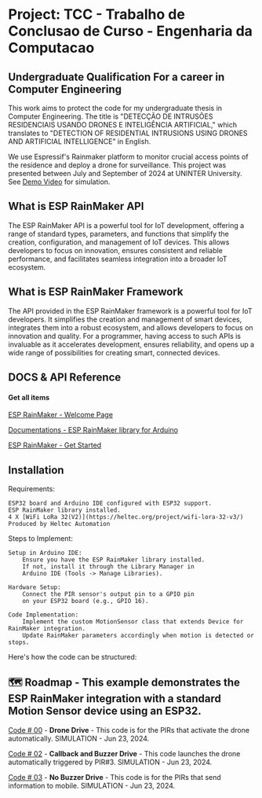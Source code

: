 
# Project: TCC - Trabalho de Conclusao de Curso - Engenharia da Computacao
 ## Undergraduate Qualification For a career in Computer Engineering

This work aims to protect the code for my undergraduate thesis in Computer Engineering. The title is "DETECÇÃO DE INTRUSÕES RESIDENCIAIS USANDO DRONES E INTELIGÊNCIA ARTIFICIAL," which translates to "DETECTION OF RESIDENTIAL INTRUSIONS USING DRONES AND ARTIFICIAL INTELLIGENCE" in English.

We use Espressif's Rainmaker platform to monitor crucial access points of the residence and deploy a drone for surveillance. This project was presented between July and September of 2024 at UNINTER University. See [Demo Video](https://youtu.be/gKBFeZe--7g) for simulation.

## What is ESP RainMaker API

The ESP RainMaker API is a powerful tool for IoT development, offering a range of standard types, parameters, and functions that simplify the creation, configuration, and management of IoT devices. This allows developers to focus on innovation, ensures consistent and reliable performance, and facilitates seamless integration into a broader IoT ecosystem.

## What is ESP RainMaker Framework 

The API provided in the ESP RainMaker framework is a powerful tool for IoT developers. It simplifies the creation and management of smart devices, integrates them into a robust ecosystem, and allows developers to focus on innovation and quality. For a programmer, having access to such APIs is invaluable as it accelerates development, ensures reliability, and opens up a wide range of possibilities for creating smart, connected devices.

## DOCS & API Reference

#### Get all items
[ESP RainMaker - Welcome Page](https://rainmaker.espressif.com/)

[Documentations - ESP RainMaker library for Arduino](https://github.com/espressif/arduino-esp32/blob/master/libraries/RainMaker/README.md) 

[ESP RainMaker - Get Started](https://rainmaker.espressif.com/docs/get-started.html)




## Installation
Requirements:

    ESP32 board and Arduino IDE configured with ESP32 support.
    ESP RainMaker library installed.
    4 X [WiFi LoRa 32(V2)](https://heltec.org/project/wifi-lora-32-v3/) Produced by Heltec Automation  

Steps to Implement:

    Setup in Arduino IDE:
        Ensure you have the ESP RainMaker library installed.
        If not, install it through the Library Manager in 
        Arduino IDE (Tools -> Manage Libraries).

    Hardware Setup:
        Connect the PIR sensor's output pin to a GPIO pin 
        on your ESP32 board (e.g., GPIO 16).

    Code Implementation:
        Implement the custom MotionSensor class that extends Device for RainMaker integration.
        Update RainMaker parameters accordingly when motion is detected or stops.

Here's how the code can be structured:

## 🗺️ Roadmap  - This example demonstrates the ESP RainMaker integration with a standard Motion Sensor device using an ESP32.

[Code # 00](/00_DRONE_LAUNCH) - **Drone Drive** - This code is for the PIRs that activate the drone automatically. SIMULATION - Jun 23, 2024.

[Code # 02](/02_PIR_CB_BUZ1) - **Callback and Buzzer Drive** - This code launches the drone automatically triggered by PIR#3. SIMULATION - Jun 23, 2024.

[Code # 03](/03_PIR_NO_BUZ2) -  **No Buzzer Drive** - This code is for the PIRs that send information to mobile. SIMULATION - Jun 23, 2024.

    
